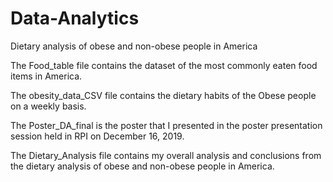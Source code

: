# Data-Analytics
Dietary analysis of obese and non-obese people in America


The Food_table file contains the dataset of the most commonly eaten food items in America.

The obesity_data_CSV file contains the dietary habits of the Obese people on a weekly basis.

The Poster_DA_final is the poster that I presented in the poster presentation session held in RPI on December 16, 2019.

The Dietary_Analysis file contains my overall analysis and conclusions from the dietary analysis of obese and non-obese people in America.
